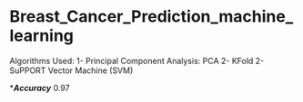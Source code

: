 # Breast_Cancer_Prediction_machine_learning
Algorithms Used:
1- Principal Component Analysis: PCA
2- KFold
2- SuPPORT Vector Machine (SVM)

****Accuracy***
0.97

